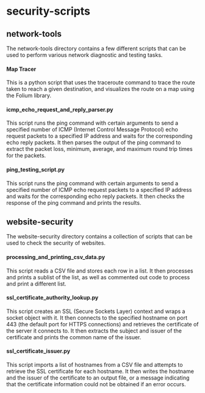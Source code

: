 # security-scripts

<h2>network-tools</h2>
The network-tools directory contains a few different scripts that can be used to perform various network diagnostic and testing tasks.


<h4>Map Tracer</h4>
This is a python script that uses the traceroute command to trace the route taken to reach a given destination, and visualizes the route on a map using the Folium library.

<h4>icmp_echo_request_and_reply_parser.py</h3>
This script runs the ping command with certain arguments to send a specified number of ICMP (Internet Control Message Protocol) echo request packets to a specified IP address and waits for the corresponding echo reply packets. It then parses the output of the ping command to extract the packet loss, minimum, average, and maximum round trip times for the packets.

<h4>ping_testing_script.py</h4> 
This script runs the ping command with certain arguments to send a specified number of ICMP echo request packets to a specified IP address and waits for the corresponding echo reply packets. It then checks the response of the ping command and prints the results.


<h2>website-security</h2>
The website-security directory contains a collection of scripts that can be used to check the security of websites.

<h4>processing_and_printing_csv_data.py</h4>
This script reads a CSV file and stores each row in a list. It then processes and prints a sublist of the list, as well as commented out code to process and print a different list.

<h4>ssl_certificate_authority_lookup.py</h4> 
This script creates an SSL (Secure Sockets Layer) context and wraps a socket object with it. It then connects to the specified hostname on port 443 (the default port for HTTPS connections) and retrieves the certificate of the server it connects to. It then extracts the subject and issuer of the certificate and prints the common name of the issuer.

  <h4>ssl_certificate_issuer.py</h4> 
This script imports a list of hostnames from a CSV file and attempts to retrieve the SSL certificate for each hostname. It then writes the hostname and the issuer of the certificate to an output file, or a message indicating that the certificate information could not be obtained if an error occurs.

